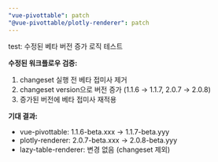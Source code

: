 ```yaml
---
"vue-pivottable": patch
"@vue-pivottable/plotly-renderer": patch
---
```


test: 수정된 베타 버전 증가 로직 테스트

**수정된 워크플로우 검증:**

1. changeset 실행 전 베타 접미사 제거
2. changeset version으로 버전 증가 (1.1.6 → 1.1.7, 2.0.7 → 2.0.8)
3. 증가된 버전에 베타 접미사 재적용

**기대 결과:**
- vue-pivottable: 1.1.6-beta.xxx → 1.1.7-beta.yyy
- plotly-renderer: 2.0.7-beta.xxx → 2.0.8-beta.yyy  
- lazy-table-renderer: 변경 없음 (changeset 제외)
